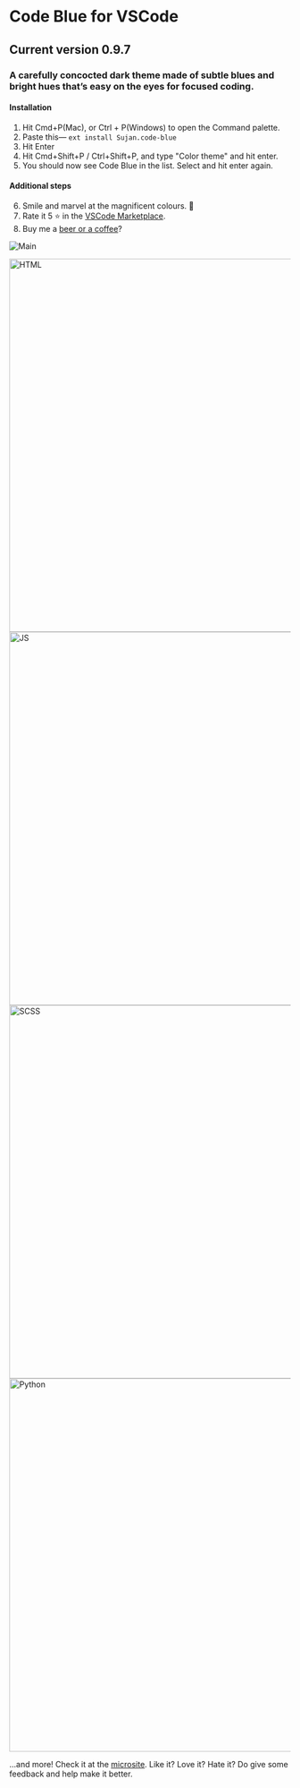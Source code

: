 # Code Blue for VSCode
## Current version 0.9.7
### A carefully concocted dark theme made of subtle blues and bright hues that’s easy on the eyes for focused coding. 

#### Installation
1. Hit Cmd+P(Mac), or Ctrl + P(Windows) to open the Command palette.
2. Paste this— `ext install Sujan.code-blue`
3. Hit Enter
4. Hit Cmd+Shift+P / Ctrl+Shift+P, and type "Color theme" and hit enter.
5. You should now see Code Blue in the list. Select and hit enter again.

#### Additional steps
6. Smile and marvel at the magnificent colours. 🤩
7. Rate it 5 ⭐ in the [VSCode Marketplace](https://marketplace.visualstudio.com/items?itemName=Sujan.code-blue).
8. Buy me a [beer or a coffee](https://paypal.me/sujansundareswaran)? 


![Main](https://i.imgur.com/JLCnwvi.jpg)

<img src="https://i.imgur.com/Li3Aa1Y.png" alt="HTML" width="667px"/>
<img src="https://i.imgur.com/YVWPJy5.png" alt="JS" width="667px"/>
<img src="https://i.imgur.com/fashrtw.png" alt="SCSS" width="667px"/>
<img src="https://i.imgur.com/FOLGsyV.png" alt="Python" width="667px"/>

...and more! Check it at the [microsite](http://sujansundareswaran.com/code-blue/). Like it? Love it? Hate it? Do give some feedback and help make it better.